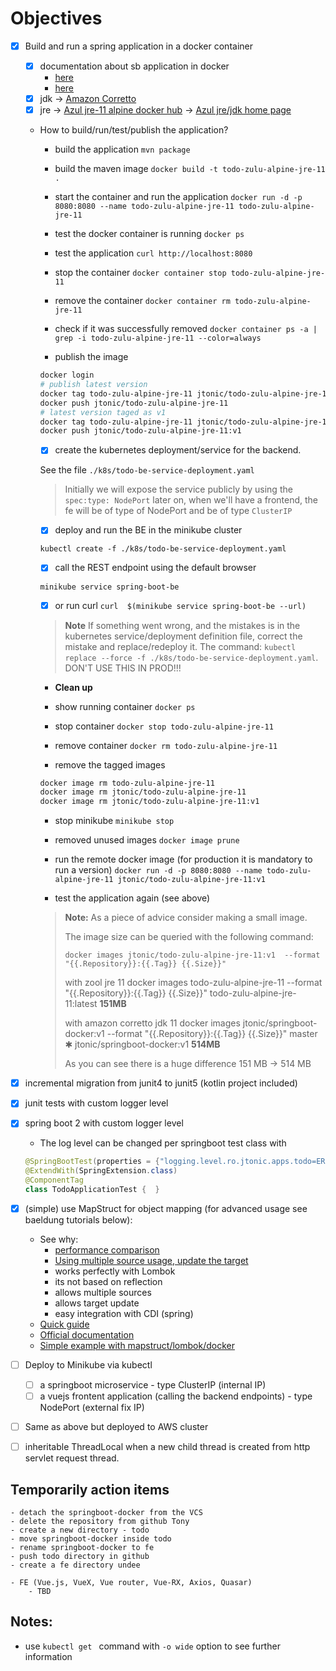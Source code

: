 # Objectives

- [x] Build and run a spring application in a docker container

    - [x] documentation about sb application in docker
        - [here](https://spring.io/guides/gs/spring-boot-docker/)
        - [here](https://spring.io/guides/topicals/spring-boot-docker)
    - [x] jdk -> [Amazon Corretto](https://docs.aws.amazon.com/corretto/latest/corretto-8-ug/docker-install.html)
    - [x] jre 
        -> [Azul jre-11 alpine docker hub](https://hub.docker.com/r/azul/zulu-openjdk-alpine/tags)
        -> [Azul jre/jdk home page](https://www.azul.com/downloads/zulu-community/)

    - How to build/run/test/publish the application?
    
        - build the application 
        `mvn package`

        - build the maven image
        `docker build -t todo-zulu-alpine-jre-11 .`

        - start the container and run the application
        `docker run -d -p 8080:8080 --name todo-zulu-alpine-jre-11 todo-zulu-alpine-jre-11`

        - test the docker container is running
        `docker ps`

        - test the application
        `curl http://localhost:8080`
        
        - stop the container
        `docker container stop todo-zulu-alpine-jre-11`

        - remove the container
        `docker container rm todo-zulu-alpine-jre-11`
       
        - check if it was successfully removed
        `docker container ps -a | grep -i todo-zulu-alpine-jre-11 --color=always`
        
        - publish the image
        ```bash
        docker login
        # publish latest version
        docker tag todo-zulu-alpine-jre-11 jtonic/todo-zulu-alpine-jre-11
        docker push jtonic/todo-zulu-alpine-jre-11
        # latest version taged as v1
        docker tag todo-zulu-alpine-jre-11 jtonic/todo-zulu-alpine-jre-11:v1
        docker push jtonic/todo-zulu-alpine-jre-11:v1
        ```
      
        - [x] create the kubernetes deployment/service for the backend.
        
        See the file `./k8s/todo-be-service-deployment.yaml`
        
        > Initially we will expose the service publicly by using the `spec:type: NodePort` 
        > later on, when we'll have a frontend, the fe will be of type of NodePort and be of type `ClusterIP`  

        - [x] deploy and run the BE in the minikube cluster
        
        `kubectl create -f ./k8s/todo-be-service-deployment.yaml`
        
        - [x] call the REST endpoint using the default browser
        
        `minikube service spring-boot-be`
        
        - [x] or run curl `curl  $(minikube service spring-boot-be --url)` 
        
        > **Note** If something went wrong, and the mistakes is in the kubernetes service/deployment definition file, correct the mistake and replace/redeploy it.
        > The command: `kubectl replace --force -f ./k8s/todo-be-service-deployment.yaml`. DON'T USE THIS IN PROD!!!

        - **Clean up**
        
        - show running container
        `docker ps`
        
        - stop container 
        `docker stop todo-zulu-alpine-jre-11`
        
        - remove container 
        `docker rm todo-zulu-alpine-jre-11`
        
        - remove the tagged images
        ```bash
        docker image rm todo-zulu-alpine-jre-11
        docker image rm jtonic/todo-zulu-alpine-jre-11
        docker image rm jtonic/todo-zulu-alpine-jre-11:v1
        ``` 
        - stop minikube `minikube stop`
        
        - removed unused images
        `docker image prune`
        
        - run the remote docker image (for production it is mandatory to run a version)
        `docker run -d -p 8080:8080 --name todo-zulu-alpine-jre-11 jtonic/todo-zulu-alpine-jre-11:v1`
        
        - test the application again (see above)
        
        > **Note:** As a piece of advice consider making a small image.
        >
        > The image size can be queried with the following command:
        > 
        >  `docker images jtonic/todo-zulu-alpine-jre-11:v1  --format "{{.Repository}}:{{.Tag}} {{.Size}}"`
        > 
        > with zool jre 11
        >  docker images todo-zulu-alpine-jre-11  --format "{{.Repository}}:{{.Tag}} {{.Size}}"
        >  todo-zulu-alpine-jre-11:latest **151MB**
        > 
        > with amazon corretto jdk 11
        > docker images jtonic/springboot-docker:v1  --format "{{.Repository}}:{{.Tag}} {{.Size}}"                                                                     master ✱
        > jtonic/springboot-docker:v1 **514MB**
        > 
        > As you can see there is a huge difference 151 MB -> 514 MB
    
- [x] incremental migration from junit4 to junit5 (kotlin project included)
- [x] junit tests with custom logger level
- [x] spring boot 2 with custom logger level
    - The log level can be changed per springboot test class with 
    ```java
    @SpringBootTest(properties = {"logging.level.ro.jtonic.apps.todo=ERROR"})
    @ExtendWith(SpringExtension.class)
    @ComponentTag
    class TodoApplicationTest {  }  
    ```
- [x] (simple) use MapStruct for object mapping (for advanced usage see baeldung tutorials below):
    - See why:
        - [performance comparison](https://www.baeldung.com/java-performance-mapping-frameworks
)
        - [Using multiple source usage, update the target](https://www.baeldung.com/mapstruct-multiple-source-objects) 
        - works perfectly with Lombok
        - its not based on reflection
        - allows multiple sources
        - allows target update
        - easy integration with CDI (spring)
    - [Quick guide](https://www.baeldung.com/mapstruct)
    - [Official documentation](https://mapstruct.org/documentation/stable/reference/html/#introduction)
    - [Simple example with mapstruct/lombok/docker](https://hellokoding.com/mapping-jpa-hibernate-entity-and-dto-with-mapstruct/)
    
    
- [ ] Deploy to Minikube via kubectl    
    - [ ] a springboot microservice - type ClusterIP (internal IP)
    - [ ] a vuejs frontent application (calling the backend endpoints) - type NodePort (external fix IP)
- [ ] Same as above but deployed to AWS cluster     
    
- [ ] inheritable ThreadLocal when a new child thread is created from http servlet request thread. 

## Temporarily action items
    - detach the springboot-docker from the VCS
    - delete the repository from github Tony
    - create a new directory - todo
    - move springboot-docker inside todo
    - rename springboot-docker to fe
    - push todo directory in github
    - create a fe directory undee

    - FE (Vue.js, VueX, Vue router, Vue-RX, Axios, Quasar)
        - TBD

## __Notes:__

- use `kubectl get ` command with `-o wide` option to see further information 
